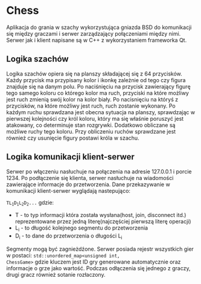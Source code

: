 # Chess 
Aplikacja do grania w szachy wykorzystująca gniazda BSD do komunikacji się między graczami i serwer zarządzający połączeniami między nimi. Serwer jak i klient napisane są w C++ z wykorzystaniem frameworka Qt. 

## Logika szachów
Logika szachów opiera się na planszy składającej się z 64 przycisków. Każdy przycisk ma przypisany kolor i ikonkę zależnie od tego czy figura znajduje się na danym polu.
Po naciśnięciu na przycisk zawierający figurę tego samego koloru co którego kolor ma ruch, przyciski na które możliwy jest ruch zmienią swój kolor na kolor biały. Po nacisnięciu na któryś z przycisków, na które możliwy jest ruch, ruch zostanie wykonany. Po każdym ruchu sprawdzana jest obecna sytuacja na planszy, sprawdzając w pierwszej kolejności czy król koloru, który ma się właśnie poruszyć jest atakowany, co determinuje stan rozgrywki. Dodatkowo obliczane są możliwe ruchy tego koloru. Przy obliczeniu ruchów sprawdzane jest również czy usunięcie figury postawi króla w szachu.


## Logika komunikacji klient-serwer
Serwer po włączeniu nasłuchuje na połączenia na adresie 127.0.0.1 i porcie 1234. Po podłączenie się klienta, serwer nasłuchuje na wiadomości zawierające informacje do przetworzenia. Dane przekazywanie w komunikacji klient-serwer wyglądają nastepująco:

<code>TL<sub>1</sub>D<sub>1</sub>L<sub>2</sub>D<sub>2</sub>...</code>
gdzie:
- T - to typ informacji która została wysłana(host, join, disconnect itd.) reprezentowane przez jedną literę(najczęściej pierwszą literę operacji)
- L<sub>i</sub> - to długość kolejnego segmentu do przetworzenia
- D<sub>i</sub> - to dane do przetworzenia o długości L<sub>i</sub>

Segmenty mogą być zagnieżdźone.
Serwer posiada rejestr wszystkich gier w postaci:
<code>std::unordered_map<unsigned int, ChessGame></code>
gdzie kluczem jest ID gry generowane automatycznie oraz informacje o grze jako wartość. Podczas odłączenia się jednego z graczy, drugi gracz również sotanie rozłaczony.
